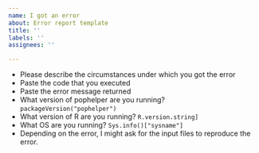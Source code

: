```yaml
---
name: I got an error
about: Error report template
title: ''
labels: ''
assignees: ''

---
```


* Please describe the circumstances under which you got the error
* Paste the code that you executed
* Paste the error message returned
* What version of pophelper are you running?
`packageVersion("pophelper")`
* What version of R are you running?
`R.version.string]`
* What OS are you running?
`Sys.info()["sysname"]`
* Depending on the error, I might ask for the input files to reproduce the error.
